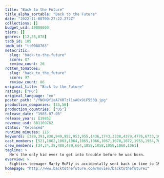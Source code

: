 ```yaml
---
title: "Back to the Future"
title_alpha_sortable: "Back to the Future"
date: "2022-11-08T00:27:22.272Z"
collections: []
budget_usd: 19000000
tiers: []
genres: [12,35,878]
tsdb_id: 105
imdb_id: "tt0088763"
metacritic:
  slug: "back-to-the-future"
  score: 87
  review_count: 26
rotten_tomatoes:
  slug: "back_to_the_future"
  score: 97
  review_count: 86
original_title: "Back to the Future"
ratings: ["PG"]
original_language: "en"
poster_path: "/fNOH9f1aA7XRTzl1sAOx9iF553Q.jpg"
production_companies: [33,56]
production_countries: ["US"]
release_date: "1985-07-03"
release_years: [1985]
revenue_usd: 381109762
status: "Released"
runtime_minutes: 116
keywords: [389,391,830,949,952,953,955,1436,1743,3338,4379,4776,6733,10125,11860,18425,40850,186189,206715,206720,206736,208611]
cast_members: [521,1062,1063,1064,1065,1066,1067,1070,1072,1953,1954,7036]
crew_members: [24,24,38,488,489,664,1058,1058,1059,1060,1061]
tagline: >
  He's the only kid ever to get into trouble before he was born.
overview: >
  Eighties teenager Marty McFly is accidentally sent back in time to 1955, inadvertently disrupting his parents' first meeting and attracting his mother's romantic interest. Marty must repair the damage to history by rekindling his parents' romance and - with the help of his eccentric inventor friend Doc Brown - return to 1985.
homepage: "http://www.backtothefuture.com/movies/backtothefuture1"
---
```

